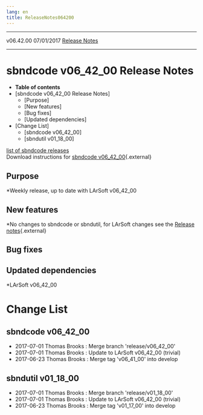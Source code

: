 ```yaml
---
lang: en
title: ReleaseNotes064200
---
```


  ----------- ------------ -- -- ------------------------------------------------------
  v06.42.00   07/01/2017         [Release Notes](ReleaseNotes064200.html)
  ----------- ------------ -- -- ------------------------------------------------------



sbndcode v06\_42\_00 Release Notes
======================================================================================

-   **Table of contents**
-   [sbndcode v06\_42\_00 Release
    Notes]
    -   [Purpose]
    -   [New features]
    -   [Bug fixes]
    -   [Updated dependencies]
-   [Change List]
    -   [sbndcode v06\_42\_00]
    -   [sbndutil v01\_18\_00]

[list of sbndcode
releases](List_of_SBND_code_releases.html)\
Download instructions for [sbndcode
v06\_42\_00](http://scisoft.fnal.gov/scisoft/bundles/sbnd/v06_42_00/sbndcode-v06_42_00.html){.external}



Purpose
----------------------------------

\*Weekly release, up to date with LArSoft v06\_42\_00



New features
--------------------------------------------

\*No changes to sbndcode or sbndutil, for LArSoft changes see the
[Release
notes](https://cdcvs.fnal.gov/redmine/projects/larsoft/wiki/ReleaseNotes064200){.external}



Bug fixes
--------------------------------------



Updated dependencies
------------------------------------------------------------

\*LArSoft v06\_42\_00



Change List
==========================================



sbndcode v06\_42\_00
----------------------------------------------------------

-   2017-07-01 Thomas Brooks : Merge branch \'release/v06\_42\_00\'
-   2017-07-01 Thomas Brooks : Update to LArSoft v06\_42\_00 (trivial)
-   2017-06-23 Thomas Brooks : Merge tag \'v06\_41\_00\' into develop



sbndutil v01\_18\_00
----------------------------------------------------------

-   2017-07-01 Thomas Brooks : Merge branch \'release/v01\_18\_00\'
-   2017-07-01 Thomas Brooks : Update to LArSoft v06\_42\_00 (trivial)
-   2017-06-23 Thomas Brooks : Merge tag \'v01\_17\_00\' into develop
